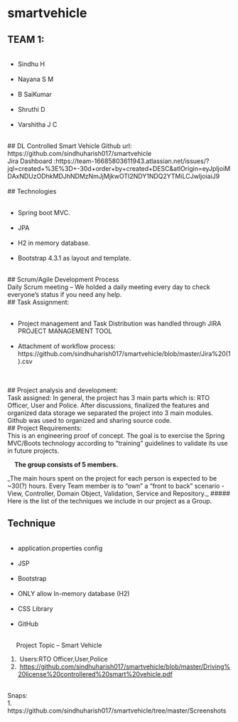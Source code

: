 # smartvehicle


## TEAM 1:
<ul>
    <li>Sindhu H</li>
    <li>Nayana S M</li>
    <li>B SaiKumar</li>    
    <li>Shruthi D</li>   
    <li>Varshitha J C</li>   
</ul>
## DL Controlled Smart Vehicle
Github url: https://github.com/sindhuharish017/smartvehicle<br/> 
Jira Dashboard :https://team-16685803611943.atlassian.net/issues/?jql=created+%3E%3D+-30d+order+by+created+DESC&atlOrigin=eyJpIjoiMDAxNDUzODhkMDJhNDMzNmJjMjkwOTI2NDY1NDQ2YTMiLCJwIjoiaiJ9
<br/>
</br>## Technologies
<ul>
    <li>Spring boot MVC.</li>
    <li>JPA</li>
    <li>H2 in memory database.</li>
    <li>Bootstrap 4.3.1 as layout and template.</li>
  
</ul>
## Scrum/Agile Development Process 
<br/>
Daily Scrum meeting – We holded a daily meeting every day to check everyone’s status if you need any help. 
<br/>
## Task Assignment:
<br/>
<ul>
    <li>Project management and Task Distribution was handled through JIRA PROJECT MANAGEMENT TOOL </li>
    <li>Attachment of workflow process: https://github.com/sindhuharish017/smartvehicle/blob/master/Jira%20(1).csv</li>
</ul>  
<br/>
<br/>
## Project analysis and development:
<br/>
Task assigned: In general, the project has 3 main parts which is: RTO Officer, User and Police. After discussions, finalized the features and organized data storage we separated the project into 3 main modules.
<br/>
Github was used to organized and sharing source code.
<br/>
## Project Requirements:
<br/>
This is an engineering proof of concept. The goal is to exercise the Spring MVC/Boots technology according to “training” guidelines to validate its use in future projects. 
<p>
    <strong>The group consists of 5 members.</strong>
</p> 
_The main hours spent on the project for each person is expected to be ~30(?) hours. Every Team member is to “own” a “front to back” scenario - View, Controller, Domain Object, Validation, Service and Repository._
##### Here is the list of the techniques we include in our project as a Group.

## Technique 
<ul>
    <li>application.properties config</li>
    <li>JSP</li>
    <li>Bootstrap</li>
    <li>ONLY allow In-memory database (H2)</li>
    <li>CSS Library</li>
    <li>GitHub</li>    
</ul>
 
 
 Project Topic – Smart Vehicle<br/>
 
1.  Users:RTO Officer,User,Police<br/>
2.  https://github.com/sindhuharish017/smartvehicle/blob/master/Driving%20license%20controllered%20smart%20vehicle.pdf <br/>
       
       
<p>Snaps:<br/>
1. https://github.com/sindhuharish017/smartvehicle/tree/master/Screenshots</p>

